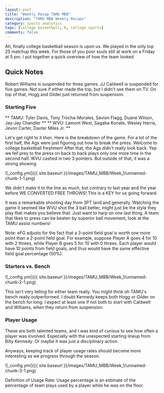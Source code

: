 ```yaml
---
layout: post
title: "Weekly Recap TAMU MBB"
description: "TAMU MBB Weekly Recaps"
category: sports analytics
tags: [college basketball, R, college sports]
comments: false
---
```


Ah, finally college basketball season is upon us. We played in the only top 25 matchup this week. For those of you poor souls still at work on a Friday at 5 pm. I put together a quick overview of how the team looked

Quick Notes
-----------

Robert Williams is suspended for three games. JJ Caldwell is suspended for five games. Not sure if either made the trip, but I didn't see them on TV. On top of that, Hogg and Gilder just returned from suspension.

### Starting Five

** TAMU: Tyler Davis, Tony Trocha-Morales, Savion Flagg, Duane Wilson, Jay-Jay Chandler **
** WVU: Lamont West, Sagaba Konate, Wesley Harris, Jevon Carter, Daxter Miles Jr. **

Let's get right to it then. Here is the breakdown of the game. For a lot of the first half, the Ags were just figuring out how to break the press. Welcome to college basketball freshmen! After that, the Ags didn't really look back. Yep we fell prey to the press on back to back plays only one more time in the second half. WVU cashed in two 3 pointers. But outside of that, it was a strong showing.

![_config.yml]({{ site.baseurl }}/images/TAMU_MBB/Week_1/unnamed-chunk-1-1.png)

We didn't make it to the line as much, but contrary to last year and the year before WE CONVERTED FREE THROWS! This is a KEY for us going forward.

It was a remarkable shooting day from 3PT land and generally. Watching the game it seemed like WVU shot the 3 ball better, might just be the style they play that makes you believe that. Just want to harp on one last thing. A team that likes to press can be beaten by superior ball movement, look at the TAMU assist numbers!

Note: eFG adjusts for the fact that a 3-point field goal is worth one more point than a 2-point field goal. For example, suppose Player A goes 4 for 10 with 2 threes, while Player B goes 5 for 10 with 0 threes. Each player would have 10 points from field goals, and thus would have the same effective field goal percentage (50%).

### Starters vs. Bench

![_config.yml]({{ site.baseurl }}/images/TAMU_MBB/Week_1/unnamed-chunk-2-1.png)

This isn't very telling for either team really. You might think oh TAMU's bench really outperformed. I doubt Kennedy keeps both Hogg or Gilder on the bench for long. I expect at least one if not both to start with Caldwell and Williams, when they return from suspension.

### Player Usage

These are both talented teams, and I was kind of curious to see how often a player was involved. Especially with the unexpected starting lineup from Billy Kennedy. Or maybe it was just a disciplinary action.

Anyways, keeping track of player usage rates should become more interesting as we progress through the season.

![_config.yml]({{ site.baseurl }}/images/TAMU_MBB/Week_1/unnamed-chunk-3-1.png)


Definition of Usage Rate: Usage percentage is an estimate of the percentage of team plays used by a player while he was on the floor.
